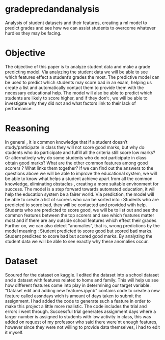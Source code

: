 # gradepredandanalysis
Analysis of student datasets and their features, creating a ml model to predict grades and see how we can assist students to overcome whatever hurdles they may be facing.

# Objective
The objective of this paper is to analyze student data and make a grade predicting model.
Via analyzing the student data we will be able to see which features effect a student’s grades the most.
The predictive model can be used to predict which students may score bad in an exam, helping us create a list and automatically contact them to provide them with the necessary educational help.
The model will also be able to predict which students are likely to score higher, and if they don’t , we will be able to investigate why they did not and what factors link to their lack of performance.

# Reasoning
In general , it is common knowledge that if a student doesn’t study/participate in class they will not score good marks, but why do students who do participate and fulfill all the criteria still score low marks? Or alternatively why do some students who do not participate in class obtain good marks? What are the other common features among good scorers ? What links them together?
If we can find out the answers to the questions above we will be able to improve the educational system, we will be able to know what helps a student achieve apart from all  the common knowledge, eliminating obstacles , creating a more suitable environment for success.
The model is a step forward towards automated education, it will help the education system be a fairer world.
Via prediction, the model will be able to create a list of scorers who can be sorted into :
Students who are predicted to score bad, they will be contacted and provided with help.
Students who are predicted to score good, we will be to list out and see the common features between the top scorers and see which features matter most and if there are any outside school features which effect their grades.
Further on, we can also detect “anomalies”, that is, wrong predictions by the model meaning :
Student predicted to score good but scored bad marks.
Student predicted to score bad but scored good marks.
By analyzing the student data we will be able to see exactly why these anomalies occur.


# Dataset

Scoured for the dataset on kaggle.
I edited the dataset into a school dataset and a dataset with features related to home and family.
This will help us see how different features come into play in determining our target variable.
"Dataset edit and adding new features.ipynb" contains code to create a new feature called assndays wich is amount of days taken to submit the assignment.
I had added the code to generate such a feature in order to make this project a little more realistic. The code includes the trial and errors i went through. Successful trial generates assignment days where a larger number is assigned to students with low activity in class, this was added on request of my professor who said there were'nt enough features, however since they were not willing to provide data themselves, i had to edit it myself.
